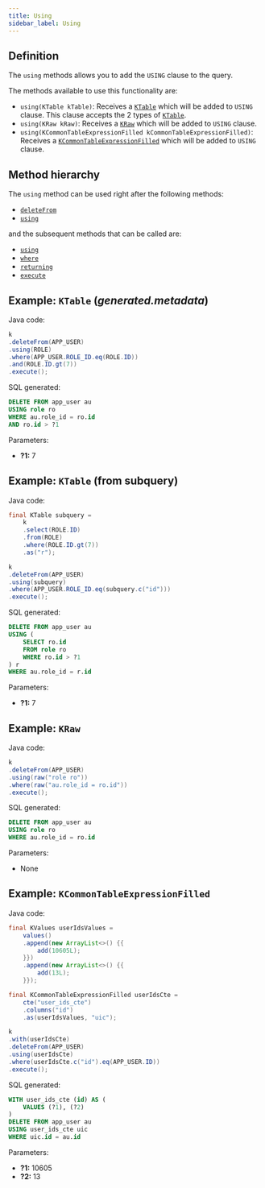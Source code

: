 ```yaml
---
title: Using
sidebar_label: Using
---
```


## Definition

The `using` methods allows you to add the `USING` clause to the query.

The methods available to use this functionality are:

- `using(KTable kTable)`: Receives a [`KTable`](/docs/delete-statement/delete-from/introduction#ktable-types) which will be added to `USING` clause. This clause accepts the 2 types of [`KTable`](/docs/misc/ktable).
- `using(KRaw kRaw)`: Receives a [`KRaw`](/docs/misc/select-list-values#7-kraw) which will be added to `USING` clause.
- `using(KCommonTableExpressionFilled kCommonTableExpressionFilled)`: Receives a [`KCommonTableExpressionFilled`](/docs/misc/cte) which will be added to `USING` clause.

## Method hierarchy

The `using` method can be used right after the following methods:

- [`deleteFrom`](/docs/delete-statement/delete-from/)
- [`using`](/docs/delete-statement/using/)

and the subsequent methods that can be called are:

- [`using`](/docs/delete-statement/using/)
- [`where`](/docs/delete-statement/where/)
- [`returning`](/docs/delete-statement/returning)
- [`execute`](/docs/select-statement/select/)

## Example: `KTable` (_generated.metadata_)

Java code:

```java
k
.deleteFrom(APP_USER)
.using(ROLE)
.where(APP_USER.ROLE_ID.eq(ROLE.ID))
.and(ROLE.ID.gt(7))
.execute();
```

SQL generated:

```sql
DELETE FROM app_user au
USING role ro
WHERE au.role_id = ro.id
AND ro.id > ?1
```

Parameters:

- **?1:** 7

## Example: `KTable` (from subquery)

Java code:

```java
final KTable subquery =
    k
    .select(ROLE.ID)
    .from(ROLE)
    .where(ROLE.ID.gt(7))
    .as("r");

k
.deleteFrom(APP_USER)
.using(subquery)
.where(APP_USER.ROLE_ID.eq(subquery.c("id")))
.execute();
```

SQL generated:

```sql
DELETE FROM app_user au
USING (
    SELECT ro.id
    FROM role ro
    WHERE ro.id > ?1
) r
WHERE au.role_id = r.id
```

Parameters:

- **?1:** 7

## Example: `KRaw`

Java code:

```java
k
.deleteFrom(APP_USER)
.using(raw("role ro"))
.where(raw("au.role_id = ro.id"))
.execute();
```

SQL generated:

```sql
DELETE FROM app_user au
USING role ro
WHERE au.role_id = ro.id
```

Parameters:

- None

## Example: `KCommonTableExpressionFilled`

Java code:

```java
final KValues userIdsValues =
    values()
    .append(new ArrayList<>() {{
        add(10605L);
    }})
    .append(new ArrayList<>() {{
        add(13L);
    }});

final KCommonTableExpressionFilled userIdsCte =
    cte("user_ids_cte")
    .columns("id")
    .as(userIdsValues, "uic");

k
.with(userIdsCte)
.deleteFrom(APP_USER)
.using(userIdsCte)
.where(userIdsCte.c("id").eq(APP_USER.ID))
.execute();
```

SQL generated:

```sql
WITH user_ids_cte (id) AS (
    VALUES (?1), (?2)
) 
DELETE FROM app_user au
USING user_ids_cte uic
WHERE uic.id = au.id
```

Parameters:

- **?1:** 10605
- **?2:** 13